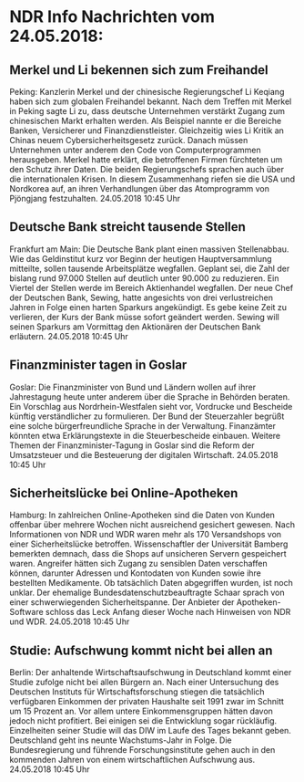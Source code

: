 # NDR Info Nachrichten vom 24.05.2018:


## Merkel und Li bekennen sich zum Freihandel
Peking: Kanzlerin Merkel und der chinesische Regierungschef Li Keqiang haben sich zum globalen Freihandel bekannt. Nach dem Treffen mit Merkel in Peking sagte Li zu, dass deutsche Unternehmen verstärkt Zugang zum chinesischen Markt erhalten werden. Als Beispiel nannte er die Bereiche Banken, Versicherer und Finanzdienstleister. Gleichzeitig wies Li Kritik an Chinas neuem Cybersicherheitsgesetz zurück. Danach müssen Unternehmen unter anderem den Code von Computerprogrammen herausgeben. Merkel hatte erklärt, die betroffenen Firmen fürchteten um den Schutz ihrer Daten. Die beiden Regierungschefs sprachen auch über die internationalen Krisen. In diesem Zusammenhang riefen sie die USA und Nordkorea auf, an ihren Verhandlungen über das Atomprogramm von Pjöngjang festzuhalten. 24.05.2018 10:45 Uhr 

## Deutsche Bank streicht tausende Stellen
Frankfurt am Main: Die Deutsche Bank plant einen massiven Stellenabbau. Wie das Geldinstitut kurz vor Beginn der heutigen Hauptversammlung mitteilte, sollen tausende Arbeitsplätze wegfallen. Geplant sei, die Zahl der bislang rund 97.000 Stellen auf deutlich unter 90.000 zu reduzieren. Ein Viertel der Stellen werde im Bereich Aktienhandel wegfallen. Der neue Chef der Deutschen Bank, Sewing, hatte angesichts von drei verlustreichen Jahren in Folge einen harten Sparkurs angekündigt. Es gebe keine Zeit zu verlieren, der Kurs der Bank müsse sofort geändert werden. Sewing will seinen Sparkurs am Vormittag den Aktionären der Deutschen Bank erläutern. 24.05.2018 10:45 Uhr 

## Finanzminister tagen in Goslar
Goslar: Die Finanzminister von Bund und Ländern wollen auf ihrer Jahrestagung heute unter anderem über die Sprache in Behörden beraten. Ein Vorschlag aus Nordrhein-Westfalen sieht vor, Vordrucke und Bescheide künftig verständlicher zu formulieren. Der Bund der Steuerzahler begrüßt eine solche bürgerfreundliche Sprache in der Verwaltung. Finanzämter könnten etwa Erklärungstexte in die Steuerbescheide einbauen. Weitere Themen der Finanzminister-Tagung in Goslar sind die Reform der Umsatzsteuer und die Besteuerung der digitalen Wirtschaft. 24.05.2018 10:45 Uhr 

## Sicherheitslücke bei Online-Apotheken
Hamburg: In zahlreichen Online-Apotheken sind die Daten von Kunden offenbar über mehrere Wochen nicht ausreichend gesichert gewesen. Nach Informationen von NDR und WDR waren mehr als 170 Versandshops von einer Sicherheitslücke betroffen. Wissenschaftler der Universität Bamberg bemerkten demnach, dass die Shops auf unsicheren Servern gespeichert waren. Angreifer hätten sich Zugang zu sensiblen Daten verschaffen können, darunter Adressen und Kontodaten von Kunden sowie ihre bestellten Medikamente. Ob tatsächlich Daten abgegriffen wurden, ist noch unklar. Der ehemalige Bundesdatenschutzbeauftragte Schaar sprach von einer schwerwiegenden Sicherheitspanne. Der Anbieter der Apotheken-Software schloss das Leck Anfang dieser Woche nach Hinweisen von NDR und WDR. 24.05.2018 10:45 Uhr 

## Studie: Aufschwung kommt nicht bei allen an
Berlin: Der anhaltende Wirtschaftsaufschwung in Deutschland kommt einer Studie zufolge nicht bei allen Bürgern an. Nach einer Untersuchung des Deutschen Instituts für Wirtschaftsforschung stiegen die tatsächlich verfügbaren Einkommen der privaten Haushalte seit 1991 zwar im Schnitt um 15 Prozent an. Vor allem untere Einkommensgruppen hätten davon jedoch nicht profitiert. Bei einigen sei die Entwicklung sogar rückläufig. Einzelheiten seiner Studie will das DIW im Laufe des Tages bekannt geben. Deutschland geht ins neunte Wachstums-Jahr in Folge. Die Bundesregierung und führende Forschungsinstitute gehen auch in den kommenden Jahren von einem wirtschaftlichen Aufschwung aus. 24.05.2018 10:45 Uhr 
